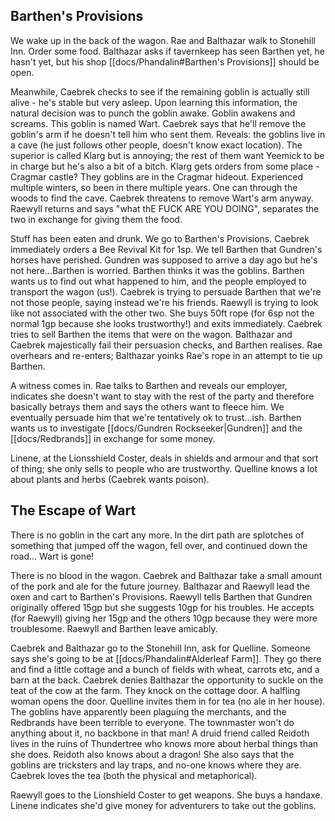 ## Barthen's Provisions
We wake up in the back of the wagon. Rae and Balthazar walk to Stonehill Inn. Order some food. Balthazar asks if tavernkeep has seen Barthen yet, he hasn't yet, but his shop [[docs/Phandalin#Barthen's Provisions]] should be open.

Meanwhile, Caebrek checks to see if the remaining goblin is actually still alive - he's stable but very asleep. Upon learning this information, the natural decision was to punch the goblin awake. Goblin awakens and screams. This goblin is named Wart. Caebrek says that he'll remove the goblin's arm if he doesn't tell him who sent them. Reveals: the goblins live in a cave (he just follows other people, doesn't know exact location). The superior is called Klarg but is annoying; the rest of them want Yeemick to be in charge but he's also a bit of a bitch. Klarg gets orders from some place - Cragmar castle? They goblins are in the Cragmar hideout. Experienced multiple winters, so been in there multiple years. One can through the woods to find the cave. Caebrek threatens to remove Wart's arm anyway. Raewyll returns and says "what thE FUCK ARE YOU DOING", separates the two in exchange for giving them the food.

Stuff has been eaten and drunk. We go to Barthen's Provisions. Caebrek immediately orders a Bee Revival Kit for 1sp. We tell Barthen that Gundren's horses have perished. Gundren was supposed to arrive a day ago but he's not here...Barthen is worried. Barthen thinks it was the goblins. Barthen wants us to find out what happened to him, and the people employed to transport the wagon (us!). Caebrek is trying to persuade Barthen that we're not those people, saying instead we're his friends. Raewyll is trying to look like not associated with the other two. She buys 50ft rope (for 6sp not the normal 1gp because she looks trustworthy!) and exits immediately. Caebrek tries to sell Barthen the items that were on the wagon. Balthazar and Caebrek majestically fail their persuasion checks, and Barthen realises. Rae overhears and re-enters; Balthazar yoinks Rae's rope in an attempt to tie up Barthen.

A witness comes in. Rae talks to Barthen and reveals our employer, indicates she doesn't want to stay with the rest of the party and therefore basically betrays them and says the others want to fleece him. We eventually persuade him that we're tentatively ok to trust...ish. Barthen wants us to investigate [[docs/Gundren Rockseeker|Gundren]] and the [[docs/Redbrands]] in exchange for some money.

Linene, at the Lionsshield Coster, deals in shields and armour and that sort of thing; she only sells to people who are trustworthy. Quelline knows a lot about plants and herbs (Caebrek wants poison).

## The Escape of Wart
There is no goblin in the cart any more. In the dirt path are splotches of something that jumped off the wagon, fell over, and continued down the road... Wart is gone!

There is no blood in the wagon. Caebrek and Balthazar take a small amount of the pork and ale for the future journey. Balthazar and Raewyll lead the oxen and cart to Barthen's Provisions. Raewyll tells Barthen that Gundren originally offered 15gp but she suggests 10gp for his troubles. He accepts (for Raewyll) giving her 15gp and the others 10gp because they were more troublesome. Raewyll and Barthen leave amicably.

Caebrek and Balthazar go to the Stonehill Inn, ask for Quelline. Someone says she's going to be at [[docs/Phandalin#Alderleaf Farm]]. They go there and find a little cottage and a bunch of fields with wheat, carrots etc, and a barn at the back. Caebrek denies Balthazar the opportunity to suckle on the teat of the cow at the farm. They knock on the cottage door. A halfling woman opens the door. Quelline invites them in for tea (no ale in her house). The goblins have apparently been plaguing the merchants, and the Redbrands have been terrible to everyone. The townmaster won't do anything about it, no backbone in that man! A druid friend called Reidoth lives in the ruins of Thundertree who knows more about herbal things than she does. Reidoth also knows about a dragon! She also says that the goblins are tricksters and lay traps, and no-one knows where they are. Caebrek loves the tea (both the physical and metaphorical).

Raewyll goes to the Lionshield Coster to get weapons. She buys a handaxe. Linene indicates she'd give money for adventurers to take out the goblins.
